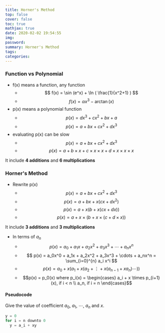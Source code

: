 ```yaml
---
title: Horner's Method
top: false
cover: false
toc: true
mathjax: true
date: 2020-02-02 19:54:55
img:
password:
summary: Horner's Method
tags:
categories:
---
```


### Function vs Polynomial

- f(x) means a function, any function
  - $$ f(x) = \sin (e^x) + \ln ( \frac{1}{x^2+1} ) $$
  - $$ f(x) = \alpha x^3 - \arctan(x) $$
- p(x) means a polynomial function
  - $$ p(x) = dx^3 + cx^2 + bx + a $$
  - $$ p(x) = a + bx + cx^2 + dx^3 $$
- evaluating p(x) can be slow
  - $$ p(x) = a + bx + cx^2 + dx^3 $$
  - $$ p(x) = a + b \times x + c \times x \times x + d \times x \times x \times x $$

It include **4 additions** and **6 multiplications**
### Horner's Method

- Rewrite p(x)
  - $$ p(x) = a + bx + cx^2 + dx^3 $$
  - $$ p(x) = a + bx + x(cx + dx^2) $$
  - $$ p(x) = a + x(b + x(cx + dx)) $$
  - $$ p(x) = a + x \times (b + x \times (c + d \times x)) $$


It include **3 additions** and **3 multiplications**

- In terms of $a_n$
  - $$ p(x) = a_0 + a_1x + a_2x^2 + a_3x^3 + \cdots + a_nx^n $$
  - $$ p(x) = a_0x^0 + a_1x + a_2x^2 + a_3x^3 + \cdots + a_nx^n  = \sum_{i=0}^{n} a_i x^i $$
  - $$ p(x) = a_0 +x(a_1 + x(a_2 + \vdots + x(a_{n-1} + xa_n    ) \cdots )) $$
  - $$p(x) = p_0(x) where p_i(x) = \begin{cases} a_i + x \times p_{i+1}(x), if i < n \\ a_n, if i = n \end{cases}$$

#### Pseudocode

Give the value of coefficient $a_0$, $a_1$, $\cdots$, $a_n$ and $x$.

```python
y = 0
for i = n downto 0
  y = a_i + xy
```

  



